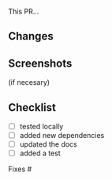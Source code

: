 This PR...

## Changes

## Screenshots
(if necesary)

## Checklist
- [ ] tested locally
- [ ] added new dependencies
- [ ] updated the docs
- [ ] added a test

Fixes #